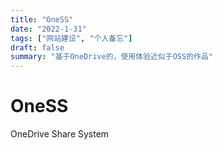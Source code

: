 ```yaml
---
title: "OneSS"
date: "2022-1-31"
tags: ["网站建设", "个人备忘"]
draft: false
summary: "基于OneDrive的，使用体验近似于OSS的作品"
---
```


# OneSS

OneDrive Share System